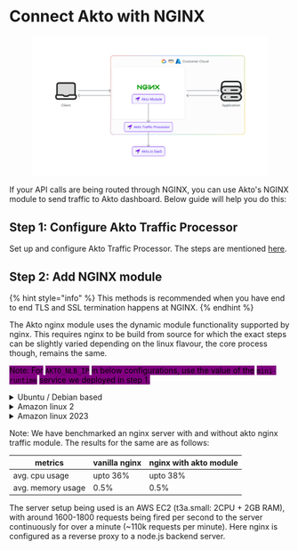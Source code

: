 # Connect Akto with NGINX

<figure><img src="../../.gitbook/assets/image (91).png" alt=""><figcaption></figcaption></figure>

If your API calls are being routed through NGINX, you can use Akto's NGINX module to send traffic to Akto dashboard. Below guide will help you do this:

## Step 1: Configure Akto Traffic Processor

Set up and configure Akto Traffic Processor. The steps are mentioned [here](https://docs.akto.io/getting-started/traffic-processor/hybrid-saas).

## Step 2: Add NGINX module

{% hint style="info" %}
This methods is recommended when you have end to end TLS and SSL termination happens at NGINX.
{% endhint %}

The Akto nginx module uses the dynamic module functionality supported by nginx. This requires nginx to be build from source for which the exact steps can be slightly varied depending on the linux flavour, the core process though, remains the same.

<mark style="background-color:purple;">Note: For</mark> <mark style="background-color:purple;"></mark><mark style="background-color:purple;">`AKTO_NLB_IP`</mark> <mark style="background-color:purple;"></mark><mark style="background-color:purple;">in below configurations, use the value of the</mark> <mark style="background-color:purple;"></mark><mark style="background-color:purple;">`mini-runtime`</mark> <mark style="background-color:purple;"></mark><mark style="background-color:purple;">service we deployed in step 1.</mark>

<details>

<summary>Ubuntu / Debian based</summary>

1. Record all API calls using `nginx-module-njs`. (njs is a standard NGINX module built and shipped in every release of NGINX). You can install it by running <mark style="color:purple;">`apt install nginx-module-njs`</mark>
2. The data is sent to Akto installed in your VPC using [nginx-kafka-log-module](https://github.com/kaltura/nginx-kafka-log-module). You can install it by using nginx dynamic modules functionality as described [here](https://www.nginx.com/blog/compiling-dynamic-modules-nginx-plus/)
3. Download the [js file](https://raw.githubusercontent.com/akto-api-security/nginx-middleware/master/api_log.js) and save as `/etc/nginx/njs/api_log.js`
4. In your NGINX conf file - `/etc/nginx/nginx.conf` , add the following:

```lua
load_module /usr/lib/nginx/modules/ngx_http_js_module.so;
load_module /usr/lib/nginx/modules/ngx_http_kafka_log_module.so;
```

add the following lines in `http` section of `/etc/nginx/nginx.conf`:

```lua
subrequest_output_buffer_size 8k;
js_path "/etc/nginx/njs/";
js_var $responseBo "{}";
js_import main2 from api_log.js;
kafka_log_kafka_brokers <AKTO_NLB_IP>:9092;
kafka_log_kafka_buffer_max_messages 100000;
```

5\. In `/etc/nginx/conf.d/default.conf`, add 2 lines in `server > location` section

```lua
server {
    location / {
        .....
        js_body_filter main2.to_lower_case buffer_type=buffer;
		kafka_log kafka:akto.api.logs $responseBo;
    }
}
```

6\. Restart NGINX by `nginx -s reload`. This will start logging all the request-response logs to akto.

</details>

<details>

<summary>Amazon linux 2</summary>

1. sudo su -
2.  To set up the yum repository for Amazon Linux 2 for nginx, create the file named `/etc/yum.repos.d/nginx.repo` with the following content. This is needed to install `nginx` (if not present) and `nginx-module-njs`.

    ```bash
    [nginx-stable]
    name=nginx stable repo
    baseurl=http://nginx.org/packages/amzn2/$releasever/$basearch/
    gpgcheck=1
    enabled=1
    gpgkey=https://nginx.org/keys/nginx_signing.key
    module_hotfixes=true
    priority=9

    [nginx-mainline]
    name=nginx mainline repo
    baseurl=http://nginx.org/packages/mainline/amzn2/$releasever/$basearch/
    gpgcheck=1
    enabled=0
    gpgkey=https://nginx.org/keys/nginx_signing.key
    module_hotfixes=true
    priority=9
    ```
3. If nginx is not present install it using `yum install nginx` else you can skip this step.
4. Check your nginx version using `nginx -v` and download/extract the source for the same using the following commands.

```bash
wget http://nginx.org/download/nginx-{version}.tar.gz
tar -zxvf nginx-{version}.tar.gz

e.g.

wget http://nginx.org/download/nginx-1.26.0.tar.gz
tar -zxvf nginx-1.26.0.tar.gz
```

4. Install nginx-module-njs using `yum install nginx-module-njs` ( In case of any problem, please refer to the [official nginx docs to install nginx-module-njs](https://nginx.org/en/docs/njs/install.html) )
5. We will send data to Akto traffic processor using [nginx-kafka-log-module](https://github.com/kaltura/nginx-kafka-log-module). To clone it run: `git clone https://github.com/kaltura/nginx-kafka-log-module.git`
6. We can install nginx-kafka-log-module using the steps below. For the official nginx docs to install nginx dynamic modules refer [this](https://www.nginx.com/blog/compiling-dynamic-modules-nginx-plus/).

```bash
# Enable EPEL repository if not already enabled
amazon-linux-extras install epel -y
# Install librdkafka and its development package
yum install librdkafka librdkafka-devel -y
yum install pcre pcre-devel -y
yum groupinstall "Development Tools" -y
# go to nginx directory, which we downloaded in step 3
cd nginx-1.26.0/
./configure --with-compat --add-dynamic-module=../nginx-kafka-log-module --with-cc-opt="-I/usr/include" --with-ld-opt="-L/usr/lib"
make modules
cp objs/ngx_http_kafka_log_module.so /etc/nginx/modules/
```

9. Add the Akto njs code to nginx njs directory using the following commands.

```bash
mkdir /etc/nginx/njs
curl -o /etc/nginx/njs/api_log.js https://raw.githubusercontent.com/akto-api-security/nginx-middleware/master/api_log.js
```

10. To configure nginx, in your nginx configuration file ( `/etc/nginx/nginx.conf` ), add the following lines to top:

```bash
load_module /etc/nginx/modules/ngx_http_js_module.so;
load_module /etc/nginx/modules/ngx_http_kafka_log_module.so;
```

11. Also add this in http section of `/etc/nginx/nginx.conf`. Replace the `AKTO_NLB_IP`, with the one you obtained in setting up data processors.

```bash
subrequest_output_buffer_size 8k;
js_path "/etc/nginx/njs/";
js_var $responseBo "{}";
js_import main2 from api_log.js;
kafka_log_kafka_brokers "<AKTO_NLB_IP>:9092";
kafka_log_kafka_buffer_max_messages 100000;
```

12. Add this to .conf \[ You can get the path of this file in the include section of /etc/nginx/nginx.conf file ]. Make sure that the traffic here is being proxied/sent to your actual application.

```
location / {
    js_body_filter main2.to_lower_case buffer_type=buffer;
    kafka_log kafka:akto.api.logs $responseBo;
    ......
}
```

13. nginx -s reload \[ Use this command if nginx is already running, else use : systemctl start nginx ]

</details>

<details>

<summary>Amazon linux 2023</summary>

1. sudo su -
2.  To set up the yum repository for Amazon Linux 2023 for nginx, create the file named `/etc/yum.repos.d/nginx.repo` with the following content. This is needed to install `nginx` (if not present) and `nginx-module-njs`.

    ```bash
    [nginx-stable]
    name=nginx stable repo
    baseurl=http://nginx.org/packages/amzn/2023/$basearch/
    gpgcheck=1
    enabled=1
    gpgkey=https://nginx.org/keys/nginx_signing.key
    module_hotfixes=true
    priority=9

    [nginx-mainline]
    name=nginx mainline repo
    baseurl=http://nginx.org/packages/mainline/amzn/2023/$basearch/
    gpgcheck=1
    enabled=0
    gpgkey=https://nginx.org/keys/nginx_signing.key
    module_hotfixes=true
    priority=9
    ```
3. If nginx is not present install it using `yum install nginx -y` else you can skip this step.
4. Check your nginx version using `nginx -v` and download/extract the source for the same using the following commands.

```bash
wget http://nginx.org/download/nginx-{version}.tar.gz
tar -zxvf nginx-{version}.tar.gz

e.g.

wget http://nginx.org/download/nginx-1.26.0.tar.gz
tar -zxvf nginx-1.26.0.tar.gz
```

4. Install nginx-module-njs using `yum install nginx-module-njs` ( In case of any problem, please refer to the [official nginx docs to install nginx-module-njs](https://nginx.org/en/docs/njs/install.html) )
5. We will send data to Akto traffic processor using [nginx-kafka-log-module](https://github.com/kaltura/nginx-kafka-log-module). To clone it run: `git clone https://github.com/kaltura/nginx-kafka-log-module.git`
6.  We can install nginx-kafka-log-module using the steps below. For the official nginx docs to install nginx dynamic modules refer [this](https://www.nginx.com/blog/compiling-dynamic-modules-nginx-plus/).

    i. To set up the yum repository for Amazon Linux 2023 for confluent, create the file named `/etc/yum.repos.d/confluent.repo` with the following content.

    ```bash
    [Confluent-Clients]
    name=Confluent Clients repository
    baseurl=https://packages.confluent.io/clients/rpm/centos/9/$basearch
    gpgcheck=1
    gpgkey=https://packages.confluent.io/clients/rpm/archive.key
    enabled=1
    ```

    ii. Run the following commands:

    ```bash
    yum install librdkafka1 librdkafka-devel -y
    yum install pcre pcre-devel -y
    yum groupinstall "Development Tools" -y
    # go to nginx directory, which we downloaded in step 3
    cd nginx-1.26.0/
    ./configure --with-compat --add-dynamic-module=../nginx-kafka-log-module --with-cc-opt="-I/usr/include" --with-ld-opt="-L/usr/lib"
    make modules
    cp objs/ngx_http_kafka_log_module.so /etc/nginx/modules/
    ```
7. Add the Akto njs code to nginx njs directory using the following commands.

```bash
mkdir /etc/nginx/njs
curl -o /etc/nginx/njs/api_log.js https://raw.githubusercontent.com/akto-api-security/nginx-middleware/master/api_log.js
```

10. To configure nginx, in your nginx configuration file ( `/etc/nginx/nginx.conf` ), add the following lines to top:

```bash
load_module /etc/nginx/modules/ngx_http_js_module.so;
load_module /etc/nginx/modules/ngx_http_kafka_log_module.so;
```

11. Also add this in http section of `/etc/nginx/nginx.conf`. Replace the `AKTO_NLB_IP`, with the one you obtained in setting up data processors.

```bash
subrequest_output_buffer_size 8k;
js_path "/etc/nginx/njs/";
js_var $responseBo "{}";
js_import main2 from api_log.js;
kafka_log_kafka_brokers "<AKTO_NLB_IP>:9092";
kafka_log_kafka_buffer_max_messages 100000;
```

12. Add this to .conf \[ You can get the path of this file in the include section of /etc/nginx/nginx.conf file ]. Make sure that the traffic here is being proxied/sent to your actual application.

```
location / {
    js_body_filter main2.to_lower_case buffer_type=buffer;
    kafka_log kafka:akto.api.logs $responseBo;
    ......
}
```

13. nginx -s reload \[ Use this command if nginx is already running, else use : systemctl start nginx ]

</details>

Note: We have benchmarked an nginx server with and without akto nginx traffic module. The results for the same are as follows:

| metrics           | vanilla nginx | nginx with akto module |
| ----------------- | ------------- | ---------------------- |
| avg. cpu usage    | upto 36%      | upto 38%               |
| avg. memory usage | 0.5%          | 0.5%                   |

The server setup being used is an AWS EC2 (t3a.small: 2CPU + 2GB RAM), with around 1600-1800 requests being fired per second to the server continuously for over a minute (\~110k requests per minute). Here nginx is configured as a reverse proxy to a node.js backend server.
